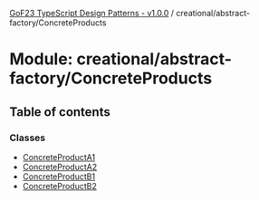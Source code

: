 [GoF23 TypeScript Design Patterns - v1.0.0](../README.md) / creational/abstract-factory/ConcreteProducts

# Module: creational/abstract-factory/ConcreteProducts

## Table of contents

### Classes

- [ConcreteProductA1](../classes/creational_abstract_factory_ConcreteProducts.ConcreteProductA1.md)
- [ConcreteProductA2](../classes/creational_abstract_factory_ConcreteProducts.ConcreteProductA2.md)
- [ConcreteProductB1](../classes/creational_abstract_factory_ConcreteProducts.ConcreteProductB1.md)
- [ConcreteProductB2](../classes/creational_abstract_factory_ConcreteProducts.ConcreteProductB2.md)
